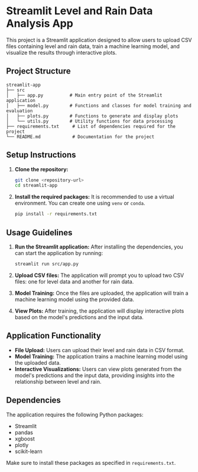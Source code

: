 # Streamlit Level and Rain Data Analysis App

This project is a Streamlit application designed to allow users to upload CSV files containing level and rain data, train a machine learning model, and visualize the results through interactive plots.

## Project Structure

```
streamlit-app
├── src
│   ├── app.py          # Main entry point of the Streamlit application
│   ├── model.py        # Functions and classes for model training and evaluation
│   ├── plots.py        # Functions to generate and display plots
│   └── utils.py        # Utility functions for data processing
├── requirements.txt     # List of dependencies required for the project
└── README.md            # Documentation for the project
```

## Setup Instructions

1. **Clone the repository:**
   ```bash
   git clone <repository-url>
   cd streamlit-app
   ```

2. **Install the required packages:**
   It is recommended to use a virtual environment. You can create one using `venv` or `conda`.

   ```bash
   pip install -r requirements.txt
   ```

## Usage Guidelines

1. **Run the Streamlit application:**
   After installing the dependencies, you can start the application by running:
   ```bash
   streamlit run src/app.py
   ```

2. **Upload CSV files:**
   The application will prompt you to upload two CSV files: one for level data and another for rain data.

3. **Model Training:**
   Once the files are uploaded, the application will train a machine learning model using the provided data.

4. **View Plots:**
   After training, the application will display interactive plots based on the model's predictions and the input data.

## Application Functionality

- **File Upload:** Users can upload their level and rain data in CSV format.
- **Model Training:** The application trains a machine learning model using the uploaded data.
- **Interactive Visualizations:** Users can view plots generated from the model's predictions and the input data, providing insights into the relationship between level and rain.

## Dependencies

The application requires the following Python packages:

- Streamlit
- pandas
- xgboost
- plotly
- scikit-learn

Make sure to install these packages as specified in `requirements.txt`.